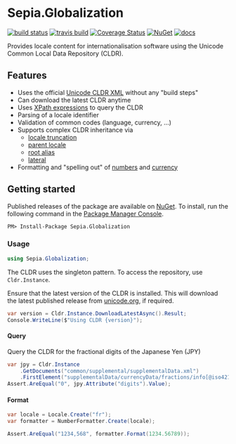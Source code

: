 # Sepia.Globalization

[![build status](https://ci.appveyor.com/api/projects/status/github/richardschneider/net-cldr?branch=master&svg=true)](https://ci.appveyor.com/project/richardschneider/net-cldr) 
[![travis build](https://travis-ci.org/richardschneider/net-cldr.svg?branch=master)](https://travis-ci.org/richardschneider/net-cldr)
[![Coverage Status](https://coveralls.io/repos/richardschneider/net-cldr/badge.svg?branch=master&service=github)](https://coveralls.io/github/richardschneider/net-cldr?branch=master)
[![NuGet](https://img.shields.io/nuget/v/Sepia.Globalization.svg)](https://www.nuget.org/packages/Sepia.Globalization)
[![docs](https://cdn.rawgit.com/richardschneider/net-cldr/master/doc/images/docs-latest-green.svg)](https://richardschneider.github.io/net-cldr/articles/intro.html)

Provides locale content for internationalisation software using the Unicode Common Local Data Repository (CLDR).

## Features

- Uses the official [Unicode CLDR XML](http://www.unicode.org/Public/cldr/) without any "build steps"
- Can download the latest CLDR anytime
- Uses [XPath expressions](https://msdn.microsoft.com/en-us/library/ms256471(v=vs.110).aspx) to query the CLDR
- Parsing of a locale identifier
- Validation of common codes (language, currency, ...)
- Supports complex CLDR inheritance via
  - [locale truncation](http://unicode.org/reports/tr35/tr35.html#Locale_Inheritance)
  - [parent locale](http://unicode.org/reports/tr35/tr35.html#Parent_Locales)
  - [root alias](http://unicode.org/reports/tr35/tr35.html#Alias_Elements)
  - [lateral](http://unicode.org/reports/tr35/tr35.html#Lateral_Inheritance)
- Formatting and "spelling out" of [numbers](https://richardschneider.github.io/net-cldr/articles/numbers/formatting.html) 
  and [currency](https://richardschneider.github.io/net-cldr/articles/numbers/formatting.html)

## Getting started

Published releases of the package are available on [NuGet](https://www.nuget.org/packages/Sepia.Globalization/).  To install, run the following command in the [Package Manager Console](https://docs.nuget.org/docs/start-here/using-the-package-manager-console).

    PM> Install-Package Sepia.Globalization

### Usage

```csharp
using Sepia.Globalization;
```

The CLDR uses the singleton pattern.  To access the repository, use `Cldr.Instance`.

Ensure that the latest version of the  CLDR is installed.  This will download the latest published release from [unicode.org](http://www.unicode.org/Public/cldr/latest), if required.

```csharp
var version = Cldr.Instance.DownloadLatestAsync().Result;
Console.WriteLine($"Using CLDR {version}");
```

#### Query

Query the CLDR for the fractional digits of the Japanese Yen (JPY)

```csharp
var jpy = Cldr.Instance
    .GetDocuments("common/supplemental/supplementalData.xml")
    .FirstElement("supplementalData/currencyData/fractions/info[@iso4217='JPY']");
Assert.AreEqual("0", jpy.Attribute("digits").Value);
```

#### Format

```csharp
var locale = Locale.Create("fr");
var formatter = NumberFormatter.Create(locale);

Assert.AreEqual("1234,568", formatter.Format(1234.56789));
```
